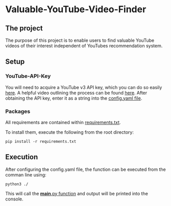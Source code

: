 # Valuable-YouTube-Video-Finder

## The project
The purpose of this project is to enable users to find valuable YouTube videos of their interest independent of YouTubes recommendation system.

## Setup

### YouTube-API-Key
You will need to acquire a YouTube v3 API key, which you can do so easily [here](console.developers.google.com/cloud-resource-manager). A helpful video outlining the process can be found [here](https://www.youtube.com/watch?v=-QMg39gK624). After obtaining the API key, enter it as a string into the [config.yaml file](https://github.com/chris-lovejoy/YouTube-video-finder/blob/master/config.yaml).

### Packages
All requirements are contained within [requirements.txt](https://github.com/chris-lovejoy/YouTube-video-finder/blob/master/requirements.txt).

To install them, execute the following from the root directory:
```
pip install -r requirements.txt
```

## Execution
After configuring the config.yaml file, the function can be executed from the comman line using:

```
python3 ./
```

This will call the [__main__.py function](https://github.com/chris-lovejoy/YouTube-video-finder/blob/master/__main__.py) and output will be printed into the console.
